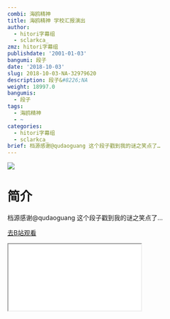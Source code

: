 ```yaml
---
combi: 海鸥精神
title: 海鸥精神 学校汇报演出
author:
  - hitori字幕组
  - sclarkca_
zmz: hitori字幕组
publishdate: '2001-01-03'
bangumi: 段子
date: '2018-10-03'
slug: 2018-10-03-NA-32979620
description: 段子&#8226;NA
weight: 18997.0
bangumis:
  - 段子
tags:
  - 海鸥精神
  - ~
categories:
  - hitori字幕组
  - sclarkca_
brief: 档源感谢@qudaoguang 这个段子戳到我的谜之笑点了…
---
```

![](https://i.imgur.com/uGqOBQE.jpg)
# 简介  
档源感谢@qudaoguang
这个段子戳到我的谜之笑点了…  

[去B站观看](https://www.bilibili.com/video/av32979620/)
<div class ="resp-container"><iframe class="testiframe" src="//player.bilibili.com/player.html?aid=32979620"", scrolling="no", allowfullscreen="true" > </iframe></div> 
